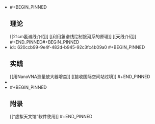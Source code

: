 - #+BEGIN_PINNED
  <h2>理论</h2>
  [[21cm氢谱线介绍]]
  [[利用氢谱线绘制银河系的原理]]
  [[天线介绍]]
  #+END_PINNED#+BEGIN_PINNED
- id:: 620ccb99-9e4f-482d-b945-92c3fc4b09a0
  #+BEGIN_PINNED
  <h2>实践</h2>
  [[用NanoVNA测量放大器增益]]
  [[接收国际空间站过境]]
  #+END_PINNED
-
- #+BEGIN_PINNED
  <h2>附录</h2>
  [[“虚拟天文馆”软件使用]]
  #+END_PINNED